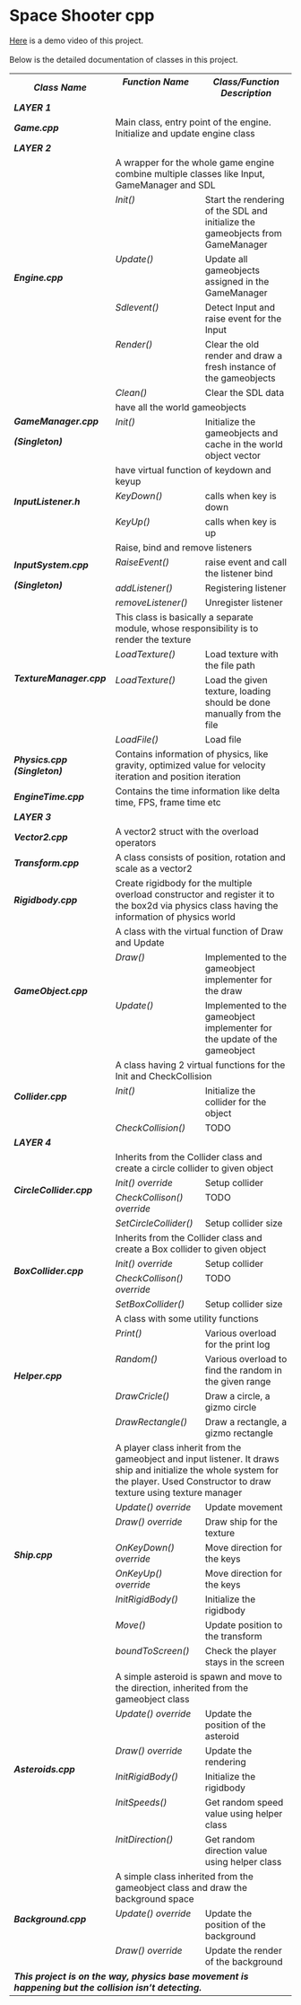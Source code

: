 # Space Shooter cpp

 [Here](https://youtu.be/94006aCoY1k) is a demo video of this project. <br><br>
 Below is the detailed documentation of classes in this project.

<table><tr><th><b><i>Class Name</i></b></th><th valign="top"><b><i>Function Name</i></b></th><th valign="top"><b><i>Class/Function Description</i></b></th></tr>
<tr><td colspan="3"><b><i>LAYER 1</i></b></td></tr>
<tr><td><b><i>Game.cpp</i></b></td><td colspan="2" valign="top">Main class, entry point of the engine. Initialize and update engine class</td></tr>
<tr><td colspan="3"><b><i>LAYER 2</i></b></td></tr>
<tr><td rowspan="6"><b><i>Engine.cpp</i></b></td><td colspan="2" valign="top">A wrapper for the whole game engine combine multiple classes like Input, GameManager and SDL</td></tr>
<tr><td valign="top"><i>Init()</i></td><td valign="top">Start the rendering of the SDL and initialize the gameobjects from GameManager</td></tr>
<tr><td valign="top"><i>Update()</i></td><td valign="top">Update all gameobjects assigned in the GameManager</td></tr>
<tr><td valign="top"><i>Sdlevent()</i></td><td valign="top">Detect Input and raise event for the Input</td></tr>
<tr><td valign="top"><i>Render()</i></td><td valign="top">Clear the old render and draw a fresh instance of the gameobjects</td></tr>
<tr><td valign="top"><i>Clean()</i></td><td valign="top">Clear the SDL data</td></tr>
<tr><td rowspan="2"><p><b><i>GameManager.cpp</i></b></p><p><b><i>(Singleton)</i></b></p></td><td colspan="2" valign="top">have all the world gameobjects</td></tr>
<tr><td valign="top"><i>Init()</i></td><td valign="top">Initialize the gameobjects and cache in the world object vector</td></tr>
<tr><td rowspan="3"><b><i>InputListener.h</i></b></td><td colspan="2" valign="top">have virtual function of keydown and keyup</td></tr>
<tr><td valign="top"><i>KeyDown()</i></td><td valign="top">calls when key is down</td></tr>
<tr><td valign="top"><i>KeyUp()</i></td><td valign="top">calls when key is up</td></tr>
<tr><td rowspan="4"><p><b><i>InputSystem.cpp</i></b></p><p><b><i>(Singleton)</i></b></p></td><td colspan="2" valign="top">Raise, bind and remove listeners</td></tr>
<tr><td valign="top"><i>RaiseEvent()</i></td><td valign="top">raise event and call the listener bind</td></tr>
<tr><td valign="top"><i>addListener()</i></td><td valign="top">Registering listener</td></tr>
<tr><td valign="top"><i>removeListener()</i></td><td valign="top">Unregister listener</td></tr>
<tr><td rowspan="4"><b><i>TextureManager.cpp</i></b></td><td colspan="2" valign="top">This class is basically a separate module, whose responsibility is to render the texture</td></tr>
<tr><td valign="top"><i>LoadTexture()</i></td><td valign="top">Load texture with the file path</td></tr>
<tr><td valign="top"><i>LoadTexture()</i></td><td valign="top">Load the given texture, loading should be done manually from the file</td></tr>
<tr><td valign="top"><i>LoadFile()</i></td><td valign="top">Load file</td></tr>
<tr><td><b><i>Physics.cpp (Singleton)</i></b></td><td colspan="2" valign="top">Contains information of physics, like gravity, optimized value for velocity iteration and position iteration</td></tr>
<tr><td><b><i>EngineTime.cpp</i></b></td><td colspan="2" valign="top">Contains the time information like delta time, FPS, frame time etc</td></tr>
<tr><td colspan="3"><b><i>LAYER 3</i></b></td></tr>
<tr><td><b><i>Vector2.cpp</i></b></td><td colspan="2" valign="top">A vector2 struct with the overload operators</td></tr>
<tr><td><b><i>Transform.cpp</i></b></td><td colspan="2" valign="top">A class consists of position, rotation and scale as a vector2</td></tr>
<tr><td><b><i>Rigidbody.cpp</i></b></td><td colspan="2" valign="top">Create rigidbody for the multiple overload constructor and register it to the box2d via physics class having the information of physics world</td></tr>
<tr><td rowspan="3"><b><i>GameObject.cpp</i></b></td><td colspan="2" valign="top">A class with the virtual function of Draw and Update</td></tr>
<tr><td valign="top"><i>Draw()</i></td><td valign="top">Implemented to the gameobject implementer for the draw</td></tr>
<tr><td valign="top"><i>Update()</i></td><td valign="top">Implemented to the gameobject implementer for the update of the gameobject</td></tr>
<tr><td rowspan="3"><b><i>Collider.cpp</i></b></td><td colspan="2" valign="top">A class having 2 virtual functions for the Init and CheckCollision</td></tr>
<tr><td valign="top"><i>Init()</i></td><td valign="top">Initialize the collider for the object</td></tr>
<tr><td valign="top"><i>CheckCollision()</i></td><td valign="top">TODO</td></tr>
<tr><td colspan="3"><b><i>LAYER 4</i></b></td></tr>
<tr><td rowspan="4"><b><i>CircleCollider.cpp</i></b></td><td colspan="2" valign="top">Inherits from the Collider class and create a circle collider to given object</td></tr>
<tr><td valign="top"><i>Init() override</i></td><td valign="top">Setup collider</td></tr>
<tr><td valign="top"><i>CheckCollison() override</i></td><td valign="top">TODO</td></tr>
<tr><td valign="top"><i>SetCircleCollider()</i></td><td valign="top">Setup collider size</td></tr>
<tr><td rowspan="4"><b><i>BoxCollider.cpp</i></b></td><td colspan="2" valign="top">Inherits from the Collider class and create a Box collider to given object</td></tr>
<tr><td valign="top"><i>Init() override</i></td><td valign="top">Setup collider</td></tr>
<tr><td valign="top"><i>CheckCollison() override</i></td><td valign="top">TODO</td></tr>
<tr><td valign="top"><i>SetBoxCollider()</i></td><td valign="top">Setup collider size</td></tr>
<tr><td rowspan="5"><b><i>Helper.cpp</i></b></td><td colspan="2" valign="top">A class with some utility functions</td></tr>
<tr><td valign="top"><i>Print()</i></td><td valign="top">Various overload for the print log</td></tr>
<tr><td valign="top"><i>Random()</i></td><td valign="top">Various overload to find the random in the given range</td></tr>
<tr><td valign="top"><i>DrawCricle()</i></td><td valign="top">Draw a circle, a gizmo circle</td></tr>
<tr><td valign="top"><i>DrawRectangle()</i></td><td valign="top">Draw a rectangle, a gizmo rectangle</td></tr>
<tr><td rowspan="8"><b><i>Ship.cpp</i></b></td><td colspan="2" valign="top">A player class inherit from the gameobject and input listener. It draws ship and initialize the whole system for the player. Used Constructor to draw texture using texture manager</td></tr>
<tr><td valign="top"><i>Update() override</i></td><td valign="top">Update movement</td></tr>
<tr><td valign="top"><i>Draw() override</i></td><td valign="top">Draw ship for the texture </td></tr>
<tr><td valign="top"><i>OnKeyDown() override</i></td><td valign="top">Move direction for the keys</td></tr>
<tr><td valign="top"><i>OnKeyUp() override</i></td><td valign="top">Move direction for the keys</td></tr>
<tr><td valign="top"><i>InitRigidBody()</i></td><td valign="top">Initialize the rigidbody</td></tr>
<tr><td valign="top"><i>Move()</i></td><td valign="top">Update position to the transform</td></tr>
<tr><td valign="top"><i>boundToScreen()</i></td><td valign="top">Check the player stays in the screen</td></tr>
<tr><td rowspan="6"><b><i>Asteroids.cpp</i></b></td><td colspan="2" valign="top">A simple asteroid is spawn and move to the direction, inherited from the gameobject class</td></tr>
<tr><td valign="top"><i>Update() override</i></td><td valign="top">Update the position of the asteroid</td></tr>
<tr><td valign="top"><i>Draw() override</i></td><td valign="top">Update the rendering</td></tr>
<tr><td valign="top"><i>InitRigidBody()</i></td><td valign="top">Initialize the rigidbody</td></tr>
<tr><td valign="top"><i>InitSpeeds()</i></td><td valign="top">Get random speed value using helper class</td></tr>
<tr><td valign="top"><i>InitDirection()</i></td><td valign="top">Get random direction value using helper class</td></tr>
<tr><td rowspan="3"><b><i>Background.cpp</i></b></td><td colspan="2" valign="top">A simple class inherited from the gameobject class and draw the background space</td></tr>
<tr><td valign="top"><i>Update() override</i></td><td valign="top">Update the position of the background</td></tr>
<tr><td valign="top"><i>Draw() override</i></td><td valign="top">Update the render of the background</td></tr>
<tr><td colspan="3"><b><i>This project is on the way, physics base movement is happening but the collision isn’t detecting.</i></b></td></tr>
</table>
